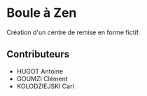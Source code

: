 # Boule à Zen
Création d'un centre de remise en forme fictif.

## Contributeurs
- HUGOT Antoine
- GOUMZI Clément
- KOLODZIEJSKI Carl
